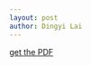 ```yaml
---
layout: post
author: Dingyi Lai
---
```


<object data="https://github.com/Dingyi-Lai/Dingyi-Lai.github.io/blob/main/_pdf/%5BDR%5Dterm_paper.pdf" width="1000" height="1000" type='application/pdf'></object>

<object data="/Users/aubrey/Documents/GitHub/Dingyi-Lai.github.io/_pdf/[DR]term_paper.pdf" width="1000" height="1000" type='application/pdf'></object>

[get the PDF](/_pdf/[DR]term_paper.pdf) 